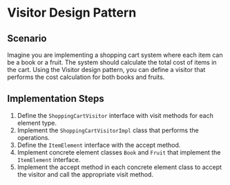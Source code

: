 
<body>
    <h1>Visitor Design Pattern</h1>
    <h2>Scenario</h2>
    <p>
        Imagine you are implementing a shopping cart system where each item can be a book or a fruit. The system should calculate the total cost of items in the cart. Using the Visitor design pattern, you can define a visitor that performs the cost calculation for both books and fruits.
    </p>
    <h2>Implementation Steps</h2>
    <ol>
        <li>Define the <code>ShoppingCartVisitor</code> interface with visit methods for each element type.</li>
        <li>Implement the <code>ShoppingCartVisitorImpl</code> class that performs the operations.</li>
        <li>Define the <code>ItemElement</code> interface with the accept method.</li>
        <li>Implement concrete element classes <code>Book</code> and <code>Fruit</code> that implement the <code>ItemElement</code> interface.</li>
        <li>Implement the accept method in each concrete element class to accept the visitor and call the appropriate visit method.</li>
    </ol>
</body>
